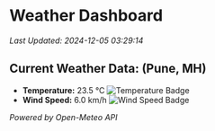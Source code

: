 
# Weather Dashboard

_Last Updated: 2024-12-05 03:29:14_

## Current Weather Data: (Pune, MH)
- **Temperature:** 23.5 °C ![Temperature Badge](https://img.shields.io/badge/Temperature-Medium%20Temp-green)
- **Wind Speed:** 6.0 km/h ![Wind Speed Badge](https://img.shields.io/badge/Wind%20Speed-Low%20Wind-blue)

*Powered by Open-Meteo API*
